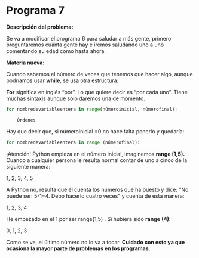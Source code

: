 
# Programa 7

**Descripción del problema:**

Se va a modificar el programa 6 para saludar a más gente, primero preguntaremos cuánta gente hay e iremos saludando uno a uno comentando su edad como hasta ahora.

**Materia nueva:**

Cuando sabemos el número de veces que tenemos que hacer algo, aunque podríamos usar **while**, se usa otra estructura:

**For** significa en inglés “por”. Lo que quiere decir es “por cada uno”. Tiene muchas sintaxis aunque sólo daremos una de momento.

```python
for nombredevariableentera in range(númeroinicial, númerofinal):

    Órdenes
```


Hay que decir que, si númeroinicial =0 no hace falta ponerlo y quedaría:
```python
for nombredevariableentera in range (númerofinal):
```
¡Atención! Python empieza en el número inicial, imaginemos **range (1,5).** Cuando a cualquier persona le resulta normal contar de uno a cinco de la siguiente manera:

1, 2, 3, 4, 5 

A Python no, resulta que él cuenta los números que ha puesto y dice: "No puede ser: 5-1=4. Debo hacerlo cuatro veces" y cuenta de esta manera:

1, 2, 3, 4

He empezado en el 1 por ser range(1,5) . Si hubiera sido **range** **(**4**)**:

0, 1, 2, 3

Como se ve, el último número no lo va a tocar. **Cuidado con esto ya que ocasiona la mayor parte de problemas en los programas**.

